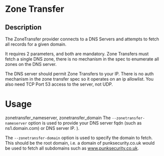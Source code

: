 # Zone Transfer

## Description
The ZoneTransfer provider connects to a DNS Servers and attempts to fetch all records for a given domain.

It requires 2 parameters, and both are mandatory.  Zone Transfers must fetch a single DNS zone, there is no mechanism in the spec to enumerate all zones on the DNS server.

The DNS server should permit Zone Transfers to your IP.  There is no auth mechanism in the zone transfer spec so it operates on an ip allowlist.  You also need TCP Port 53 access to the server, not UDP.

# Usage
zonetransfer_nameserver, zonetransfer_domain
The `--zonetransfer-nameserver` option is used to provide your DNS server fqdn (such as ns1.domain.com) or DNS server IP. ).


The `--zonetransfer-domain` option is used to specify the domain to fetch.  This should be the root domain, i.e. a domain of punksecurity.co.uk would be used to fetch all subdomains such as www.punksecurity.co.uk.  

